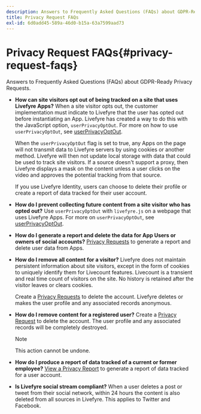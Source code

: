 ```yaml
---
description: Answers to Frequently Asked Questions (FAQs) about GDPR-Ready Privacy Requests.
title: Privacy Request FAQs
exl-id: 6d0add45-589a-46d0-b15a-63a7599aad73
---
```

# Privacy Request FAQs{#privacy-request-faqs}

Answers to Frequently Asked Questions (FAQs) about GDPR-Ready Privacy Requests.

* **How can site visitors opt out of being tracked on a site that uses Livefyre Apps?** When a site visitor opts out, the customer implementation must indicate to Livefyre that the user has opted out before instantiating an App. Livefyre has created a way to do this with the JavaScript option, `userPrivacyOptOut`. For more on how to use `userPrivacyOptOut`, see [userPrivacyOptOut](/help/using/c-settings-other/c-gdpr-compliance/c-userprivacyoptout.md).

  When the `userPrivacyOptOut` flag is set to true, any Apps on the page will not transmit data to Livefyre servers by using cookies or another method. Livefyre will then not update local storage with data that could be used to track site visitors. If a source doesn't support a proxy, then Livefyre displays a mask on the content unless a user clicks on the video and approves the potential tracking from that source.

  If you use Livefyre Identity, users can choose to delete their profile or create a report of data tracked for their user account. 

* **How do I prevent collecting future content from a site visitor who has opted out?** Use `userPrivacyOptOut` with `livefyre.js` on a webpage that uses Livefyre Apps. For more on `userPrivacyOptOut`, see [userPrivacyOptOut](/help/using/c-settings-other/c-gdpr-compliance/c-userprivacyoptout.md). 

* **How do I generate a report and delete the data for App Users or owners of social accounts?** [Privacy Requests](../../c-settings-other/c-gdpr-compliance/c-privacy-requests.md#c_privacy_requests) to generate a report and delete user data from Apps. 

* **How do I remove all content for a visitor?** Livefyre does not maintain persistent information about site visitors, except in the form of cookies to uniquely identify them for Livecount features. Livecount is a transient and real time count of visitors on the site. No history is retained after the visitor leaves or clears cookies.

  Create a [Privacy Requests](../../c-settings-other/c-gdpr-compliance/c-privacy-requests.md#c_privacy_requests) to delete the account. Livefyre deletes or makes the user profile and any associated records anonymous. 

* **How do I remove content for a registered user?** Create a [Privacy Request](../../c-settings-other/c-gdpr-compliance/c-privacy-requests.md#c_privacy_requests) to delete the account. The user profile and any associated records will be completely destroyed. 

  >[!NOTE]
  >
  >This action cannot be undone.

* **How do I produce a report of data tracked of a current or former employee?** [View a Privacy Report](../../c-settings-other/c-gdpr-compliance/c-view-a-privacy-report.md#c_view_a_privacy_report) to generate a report of data tracked for a user account. 

* **Is Livefyre social stream compliant?** When a user deletes a post or tweet from their social network, within 24 hours the content is also deleted from all sources in Livefyre. This applies to Twitter and Facebook.

